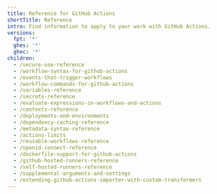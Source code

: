 ```yaml
---
title: Reference for GitHub Actions
shortTitle: Reference
intro: Find information to apply to your work with GitHub Actions.
versions:
  fpt: '*'
  ghes: '*'
  ghec: '*'
children:
  - /secure-use-reference
  - /workflow-syntax-for-github-actions
  - /events-that-trigger-workflows
  - /workflow-commands-for-github-actions
  - /variables-reference
  - /secrets-reference
  - /evaluate-expressions-in-workflows-and-actions
  - /contexts-reference
  - /deployments-and-environments
  - /dependency-caching-reference
  - /metadata-syntax-reference
  - /actions-limits
  - /reusable-workflows-reference
  - /openid-connect-reference
  - /dockerfile-support-for-github-actions
  - /github-hosted-runners-reference
  - /self-hosted-runners-reference
  - /supplemental-arguments-and-settings
  - /extending-github-actions-importer-with-custom-transformers
---
```

